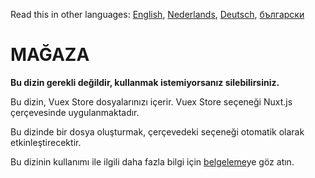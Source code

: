 Read this in other languages: [English](README.md), [Nederlands](READMEnl.md), [Deutsch](READMEde.md), [български](READMEbg.md)

# MAĞAZA

**Bu dizin gerekli değildir, kullanmak istemiyorsanız silebilirsiniz.**

Bu dizin, Vuex Store dosyalarınızı içerir.
Vuex Store seçeneği Nuxt.js çerçevesinde uygulanmaktadır.

Bu dizinde bir dosya oluşturmak, çerçevedeki seçeneği otomatik olarak etkinleştirecektir.

Bu dizinin kullanımı ile ilgili daha fazla bilgi için [belgeleme](https://nuxtjs.org/guide/vuex-store)ye göz atın.
